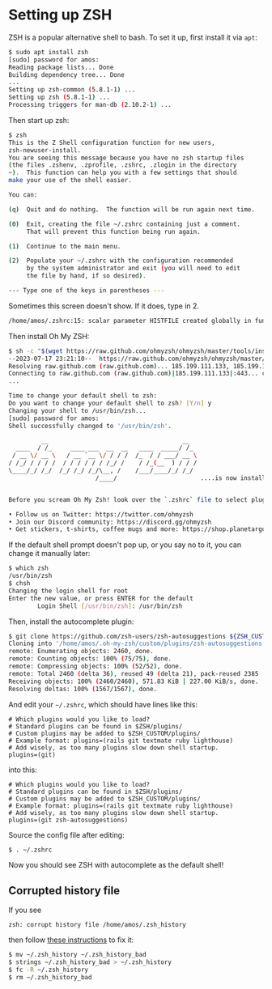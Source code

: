 # Setting up ZSH

ZSH is a popular alternative shell to bash. To set it up, first install it via `apt`:

```bash
$ sudo apt install zsh
[sudo] password for amos:
Reading package lists... Done
Building dependency tree... Done
...
Setting up zsh-common (5.8.1-1) ...
Setting up zsh (5.8.1-1) ...
Processing triggers for man-db (2.10.2-1) ...
```

Then start up zsh:

```bash
$ zsh
This is the Z Shell configuration function for new users,
zsh-newuser-install.
You are seeing this message because you have no zsh startup files
(the files .zshenv, .zprofile, .zshrc, .zlogin in the directory
~).  This function can help you with a few settings that should
make your use of the shell easier.

You can:

(q)  Quit and do nothing.  The function will be run again next time.

(0)  Exit, creating the file ~/.zshrc containing just a comment.
     That will prevent this function being run again.

(1)  Continue to the main menu.

(2)  Populate your ~/.zshrc with the configuration recommended
     by the system administrator and exit (you will need to edit
     the file by hand, if so desired).

--- Type one of the keys in parentheses ---
```

Sometimes this screen doesn't show. If it does, type in 2.

```bash
/home/amos/.zshrc:15: scalar parameter HISTFILE created globally in function zsh-newuser-install
```

Then install Oh My ZSH:

```bash
$ sh -c "$(wget https://raw.github.com/ohmyzsh/ohmyzsh/master/tools/install.sh -O -)"
--2023-07-17 23:21:10--  https://raw.github.com/ohmyzsh/ohmyzsh/master/tools/install.sh
Resolving raw.github.com (raw.github.com)... 185.199.111.133, 185.199.110.133, 185.199.108.133, ...
Connecting to raw.github.com (raw.github.com)|185.199.111.133|:443... connected.
...

Time to change your default shell to zsh:
Do you want to change your default shell to zsh? [Y/n] y
Changing your shell to /usr/bin/zsh...
[sudo] password for amos:
Shell successfully changed to '/usr/bin/zsh'.

         __                                     __
  ____  / /_     ____ ___  __  __   ____  _____/ /_
 / __ \/ __ \   / __ `__ \/ / / /  /_  / / ___/ __ \
/ /_/ / / / /  / / / / / / /_/ /    / /_(__  ) / / /
\____/_/ /_/  /_/ /_/ /_/\__, /    /___/____/_/ /_/
                        /____/                       ....is now installed!


Before you scream Oh My Zsh! look over the `.zshrc` file to select plugins, themes, and options.

• Follow us on Twitter: https://twitter.com/ohmyzsh
• Join our Discord community: https://discord.gg/ohmyzsh
• Get stickers, t-shirts, coffee mugs and more: https://shop.planetargon.com/collections/oh-my-zsh
```

If the default shell prompt doesn't pop up, or you say no to it, you can change it manually later:

```bash
$ which zsh
/usr/bin/zsh
$ chsh
Changing the login shell for root
Enter the new value, or press ENTER for the default
        Login Shell [/usr/bin/zsh]: /usr/bin/zsh
```

Then, install the autocomplete plugin:

```bash
$ git clone https://github.com/zsh-users/zsh-autosuggestions ${ZSH_CUSTOM:-~/.oh-my-zsh/custom}/plugins/zsh-autosuggestions
Cloning into '/home/amos/.oh-my-zsh/custom/plugins/zsh-autosuggestions'...
remote: Enumerating objects: 2460, done.
remote: Counting objects: 100% (75/75), done.
remote: Compressing objects: 100% (52/52), done.
remote: Total 2460 (delta 36), reused 49 (delta 21), pack-reused 2385
Receiving objects: 100% (2460/2460), 571.83 KiB | 227.00 KiB/s, done.
Resolving deltas: 100% (1567/1567), done.
```

And edit your `~/.zshrc`, which should have lines like this:

```
# Which plugins would you like to load?
# Standard plugins can be found in $ZSH/plugins/
# Custom plugins may be added to $ZSH_CUSTOM/plugins/
# Example format: plugins=(rails git textmate ruby lighthouse)
# Add wisely, as too many plugins slow down shell startup.
plugins=(git)
```

into this:

```
# Which plugins would you like to load?
# Standard plugins can be found in $ZSH/plugins/
# Custom plugins may be added to $ZSH_CUSTOM/plugins/
# Example format: plugins=(rails git textmate ruby lighthouse)
# Add wisely, as too many plugins slow down shell startup.
plugins=(git zsh-autosuggestions)
```

Source the config file after editing:

```bash
$ . ~/.zshrc
```

Now you should see ZSH with autocomplete as the default shell!

## Corrupted history file

If you see

```
zsh: corrupt history file /home/amos/.zsh_history
```

then follow [these instructions](https://shapeshed.com/zsh-corrupt-history-file/) to fix it:

```bash
$ mv ~/.zsh_history ~/.zsh_history_bad
$ strings ~/.zsh_history_bad > ~/.zsh_history
$ fc -R ~/.zsh_history
$ rm ~/.zsh_history_bad
```
